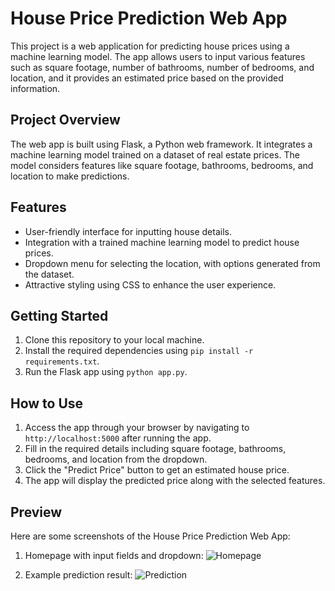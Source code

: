 # House Price Prediction Web App

This project is a web application for predicting house prices using a machine learning model. The app allows users to input various features such as square footage, number of bathrooms, number of bedrooms, and location, and it provides an estimated price based on the provided information.

## Project Overview

The web app is built using Flask, a Python web framework. It integrates a machine learning model trained on a dataset of real estate prices. The model considers features like square footage, bathrooms, bedrooms, and location to make predictions.

## Features

- User-friendly interface for inputting house details.
- Integration with a trained machine learning model to predict house prices.
- Dropdown menu for selecting the location, with options generated from the dataset.
- Attractive styling using CSS to enhance the user experience.

## Getting Started

1. Clone this repository to your local machine.
2. Install the required dependencies using `pip install -r requirements.txt`.
3. Run the Flask app using `python app.py`.

## How to Use

1. Access the app through your browser by navigating to `http://localhost:5000` after running the app.
2. Fill in the required details including square footage, bathrooms, bedrooms, and location from the dropdown.
3. Click the "Predict Price" button to get an estimated house price.
4. The app will display the predicted price along with the selected features.

## Preview
Here are some screenshots of the House Price Prediction Web App:

1. Homepage with input fields and dropdown:
   ![Homepage](link_to_image_1)

2. Example prediction result:
   ![Prediction](link_to_image_2)


